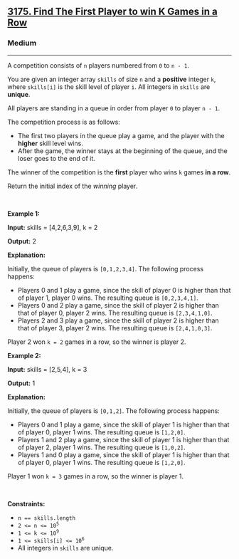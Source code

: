 <h2><a href="https://leetcode.com/problems/find-the-first-player-to-win-k-games-in-a-row/">3175. Find The First Player to win K Games in a Row</a></h2><h3>Medium</h3><hr><p>A competition consists of <code>n</code> players numbered from <code>0</code> to <code>n - 1</code>.</p>

<p>You are given an integer array <code>skills</code> of size <code>n</code> and a <strong>positive</strong> integer <code>k</code>, where <code>skills[i]</code> is the skill level of player <code>i</code>. All integers in <code>skills</code> are <strong>unique</strong>.</p>

<p>All players are standing in a queue in order from player <code>0</code> to player <code>n - 1</code>.</p>

<p>The competition process is as follows:</p>

<ul>
	<li>The first two players in the queue play a game, and the player with the <strong>higher</strong> skill level wins.</li>
	<li>After the game, the winner stays at the beginning of the queue, and the loser goes to the end of it.</li>
</ul>

<p>The winner of the competition is the <strong>first</strong> player who wins <code>k</code> games <strong>in a row</strong>.</p>

<p>Return the initial index of the <em>winning</em> player.</p>

<p>&nbsp;</p>
<p><strong class="example">Example 1:</strong></p>

<div class="example-block">
<p><strong>Input:</strong> <span class="example-io">skills = [4,2,6,3,9], k = 2</span></p>

<p><strong>Output:</strong> 2</p>

<p><strong>Explanation:</strong></p>

<p>Initially, the queue of players is <code>[0,1,2,3,4]</code>. The following process happens:</p>

<ul>
	<li>Players 0 and 1 play a game, since the skill of player 0 is higher than that of player 1, player 0 wins. The resulting queue is <code>[0,2,3,4,1]</code>.</li>
	<li>Players 0 and 2 play a game, since the skill of player 2 is higher than that of player 0, player 2 wins. The resulting queue is <code>[2,3,4,1,0]</code>.</li>
	<li>Players 2 and 3 play a game, since the skill of player 2 is higher than that of player 3, player 2 wins. The resulting queue is <code>[2,4,1,0,3]</code>.</li>
</ul>

<p>Player 2 won <code>k = 2</code> games in a row, so the winner is player 2.</p>
</div>

<p><strong class="example">Example 2:</strong></p>

<div class="example-block">
<p><strong>Input:</strong> <span class="example-io">skills = [2,5,4], k = 3</span></p>

<p><strong>Output:</strong> 1</p>

<p><strong>Explanation:</strong></p>

<p>Initially, the queue of players is <code>[0,1,2]</code>. The following process happens:</p>

<ul>
	<li>Players 0 and 1 play a game, since the skill of player 1 is higher than that of player 0, player 1 wins. The resulting queue is <code>[1,2,0]</code>.</li>
	<li>Players 1 and 2 play a game, since the skill of player 1 is higher than that of player 2, player 1 wins. The resulting queue is <code>[1,0,2]</code>.</li>
	<li>Players 1 and 0 play a game, since the skill of player 1 is higher than that of player 0, player 1 wins. The resulting queue is <code>[1,2,0]</code>.</li>
</ul>

<p>Player 1 won <code>k = 3</code> games in a row, so the winner is player 1.</p>
</div>

<p>&nbsp;</p>
<p><strong>Constraints:</strong></p>

<ul>
	<li><code>n == skills.length</code></li>
	<li><code>2 &lt;= n &lt;= 10<sup>5</sup></code></li>
	<li><code>1 &lt;= k &lt;= 10<sup>9</sup></code></li>
	<li><code>1 &lt;= skills[i] &lt;= 10<sup>6</sup></code></li>
	<li>All integers in <code>skills</code> are unique.</li>
</ul>
